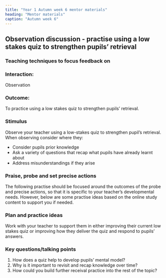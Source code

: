 ```yaml
---
title: "Year 1 Autumn week 6 mentor materials"
heading: "Mentor materials"
caption: "Autumn week 6"
---
```



## Observation discussion - practise using a low stakes quiz to strengthen pupils’ retrieval

### Teaching techniques to focus feedback on

### Interaction: 

Observation

### Outcome:

To practice using a low stakes quiz to strengthen pupils’ retrieval.

### Stimulus

Observe your teacher using a low-stakes quiz to strengthen pupil’s retrieval. When observing consider where they:

- Consider pupils prior knowledge
- Ask a variety of questions that recap what pupils have already learnt about
- Address misunderstandings if they arise

### Praise, probe and set precise actions

The following practise should be focused around the outcomes of the probe and precise actions, so that it is specific to your teacher’s developmental needs. However, below are some practise ideas based on the online study content to support you if needed.

### Plan and practice ideas

Work with your teacher to support them in either improving their current low stakes quiz or improving how they deliver the quiz and respond to pupils’ answers.

### Key questions/talking points

1. How does a quiz help to develop pupils’ mental model?
2. Why is it important to revisit and recap knowledge over time?
3. How could you build further receival practice into the rest of the topic?

